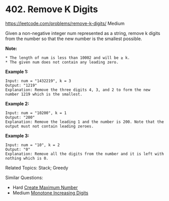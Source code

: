# 402. Remove K Digits
<https://leetcode.com/problems/remove-k-digits/>
Medium

Given a non-negative integer num represented as a string, remove k digits from the number so that the new number is the smallest possible.

**Note:**

    * The length of num is less than 10002 and will be ≥ k.
    * The given num does not contain any leading zero.

**Example 1:**

    Input: num = "1432219", k = 3
    Output: "1219"
    Explanation: Remove the three digits 4, 3, and 2 to form the new number 1219 which is the smallest.

**Example 2:**

    Input: num = "10200", k = 1
    Output: "200"
    Explanation: Remove the leading 1 and the number is 200. Note that the output must not contain leading zeroes.
    
**Example 3:**

    Input: num = "10", k = 2
    Output: "0"
    Explanation: Remove all the digits from the number and it is left with nothing which is 0.

Related Topics: Stack; Greedy

Similar Questions: 
* Hard [Create Maximum Number](https://leetcode.com/problems/create-maximum-number/)
* Medium [Monotone Increasing Digits](https://leetcode.com/problems/monotone-increasing-digits/)